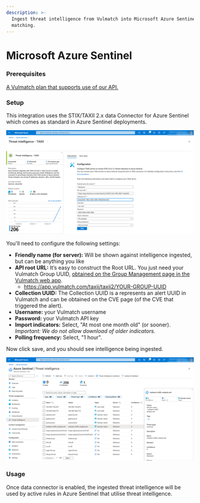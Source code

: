 ```yaml
---
description: >-
  Ingest threat intelligence from Vulmatch into Microsoft Azure Sentinel for log
  matching.
---
```


# Microsoft Azure Sentinel

### Prerequisites

[A Vulmatch plan that supports use of our API.](https://www.vulmatch.com/pricing/)

### Setup

This integration uses the STIX/TAXII 2.x data Connector for Azure Sentinel which comes as standard in Azure Sentinel deployments.

![STIX/TAXII 2.x data Connector for Azure Sentinel](../.gitbook/assets/obstracts-azure-taxii-connector-setup.png)

You'll need to configure the following settings:

* **Friendly name (for server):** Will be shown against intelligence ingested, but can be anything you like
* **API root URL:** It’s easy to construct the Root URL. You just need your Vulmatch Group UUID, [obtained on the Group Management page in the Vulmatch web app](https://app.vulmatch.com/user/manage\_group).
  * https://app.vulmatch.com/taxii/taxii2/YOUR-GROUP-UUID
* **Collection UUID:** The Collection UUID is a represents an alert UUID in Vulmatch and can be obtained on the CVE page (of the CVE that triggered the alert).
* **Username:** your Vulmatch username
* **Password:** your Vulmatch API key
* **Import indicators:** Select, "At most one month old" (or sooner). _Important: We do not allow download of older indicators._
* **Polling frequency:** Select, "1 hour".

Now click save, and you should see intelligence being ingested.&#x20;

![Azure Sentinel Threat Intelligence](../.gitbook/assets/obstracts-azure-taxii-threat-intel.png)

### Usage

Once data connector is enabled, the ingested threat intelligence will be used by active rules in Azure Sentinel that utilise threat intelligence.
